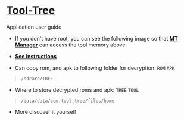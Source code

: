 # [Tool-Tree](https://zenlua.github.io/Tool-Tree)

Application user guide

- If you don't have root, you can see the following image so that **[MT Manager](https://mt2.cn/download)** can access the tool memory above.

- **[See instructions](https://zenlua.github.io/Tool-Tree/Data.html)**

- Can copy rom, and apk to following folder for decryption: `ROM` `APK`

> `/sdcard/TREE`

- Where to store decrypted roms and apk: `TREE` `TOOL`

> `/data/data/com.tool.tree/files/home`

- More discover it yourself
